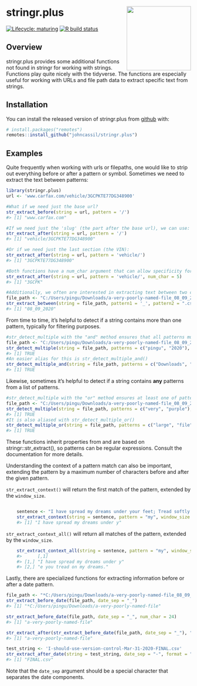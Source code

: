 
<!-- README.md is generated from README.Rmd. Please edit that file -->

# stringr.plus <a href='https://github.com/johncassil/stringr.plus'><img src='man/figures/logo.png' align="right" height="175" /></a>

<!-- badges: start -->

[![Lifecycle:
maturing](https://img.shields.io/badge/lifecycle-maturing-blue.svg)](https://www.tidyverse.org/lifecycle/#maturing)
[![R build
status](https://github.com/johncassil/stringr.plus/workflows/R-CMD-check/badge.svg)](https://github.com/johncassil/stringr.plus/actions)
<!-- badges: end -->

## Overview

stringr.plus provides some additional functions not found in stringr for
working with strings. Functions play quite nicely with the tidyverse.
The functions are especially useful for working with URLs and file path
data to extract specific text from strings.

## Installation

You can install the released version of stringr.plus from
[github](https://github.com) with:

``` r
# install.packages("remotes")
remotes::install_github("johncassil/stringr.plus")
```

## Examples

Quite frequently when working with urls or filepaths, one would like to
strip out everything before or after a pattern or symbol. Sometimes we
need to extract the text between patterns:

``` r
library(stringr.plus)
url <- 'www.carfax.com/vehicle/3GCPKTE77DG348900'

#What if we need just the base url?
str_extract_before(string = url, pattern = '/')
#> [1] "www.carfax.com"
```

``` r
#If we need just the 'slug' (the part after the base url), we can use:
str_extract_after(string = url, pattern = '/')
#> [1] "vehicle/3GCPKTE77DG348900"
```

``` r
#Or if we need just the last section (the VIN):
str_extract_after(string = url, pattern = 'vehicle/')
#> [1] "3GCPKTE77DG348900"
```

``` r
#Both functions have a num_char argument that can allow specificity for how many characters you want returned:
str_extract_after(string = url, pattern = 'vehicle/', num_char = 5)
#> [1] "3GCPK"
```

``` r
#Additionally, we often are interested in extracting text between two common patterns:
file_path <- "‪C:/Users/pingu/Downloads/a-very-poorly-named-file_08_09_2020.csv"
str_extract_between(string = file_path, pattern1 = '_', pattern2 = ".csv")
#> [1] "08_09_2020"
```

From time to time, it’s helpful to detect if a string contains more than
one pattern, typically for filtering purposes.

``` r
#str_detect_multiple with the "and" method ensures that all patterns must be found to return TRUE:
file_path <- "‪C:/Users/pingu/Downloads/a-very-poorly-named-file_08_09_2020.csv"
str_detect_multiple(string = file_path, patterns = c("pingu", "2020"), method = 'and')
#> [1] TRUE
#An easier alias for this is str_detect_multiple_and()
str_detect_multiple_and(string = file_path, patterns = c("Downloads", "csv"))
#> [1] TRUE
```

Likewise, sometimes it’s helpful to detect if a string contains **any**
patterns from a list of patterns.

``` r
#str_detect_multiple with the "or" method ensures at least one of patterns must be found to return TRUE:
file_path <- "‪C:/Users/pingu/Downloads/a-very-poorly-named-file_08_09_2020.csv"
str_detect_multiple(string = file_path, patterns = c("very", "purple"), method = 'or')
#> [1] TRUE
#It is also aliased with str_detect_multiple_or()
str_detect_multiple_or(string = file_path, patterns = c("large", "file"))
#> [1] TRUE
```

These functions inherit properties from and are based on
stringr::str\_extract(), so patterns can be regular expressions. Consult
the documentation for more details.

Understanding the context of a pattern match can also be important,
extending the pattern by a maximum number of characters before and after
the given pattern.

`str_extract_context()` will return the first match of the pattern,
extended by the `window_size`.

``` r

    sentence <- "I have spread my dreams under your feet; Tread softly because you tread on my dreams."
    str_extract_context(string = sentence, pattern = "my", window_size = 15)
    #> [1] "I have spread my dreams under y"
```

`str_extract_context_all()` will return all matches of the pattern,
extended by the `window_size`.

``` r
    str_extract_context_all(string = sentence, pattern = "my", window_size = 15)
    #>      [,1]                             
    #> [1,] "I have spread my dreams under y"
    #> [2,] "e you tread on my dreams."
```

Lastly, there are specialized functions for extracting information
before or after a date pattern.

``` r
file_path <- "*C:/Users/pingu/Downloads/a-very-poorly-named-file_08_09_2020.csv"
str_extract_before_date(file_path, date_sep = "_")
#> [1] "*C:/Users/pingu/Downloads/a-very-poorly-named-file"

str_extract_before_date(file_path, date_sep = "_", num_char = 24)
#> [1] "a-very-poorly-named-file"

str_extract_after(str_extract_before_date(file_path, date_sep = "_"), "Downloads/")
#> [1] "a-very-poorly-named-file"
```

``` r
test_string <- 'I-should-use-version-control-Mar-31-2020-FINAL.csv'
str_extract_after_date(string = test_string, date_sep = "-", format = "mdy-abbr")
#> [1] "FINAL.csv"
```

Note that the `date_sep` argument should be a special character that
separates the date components.
